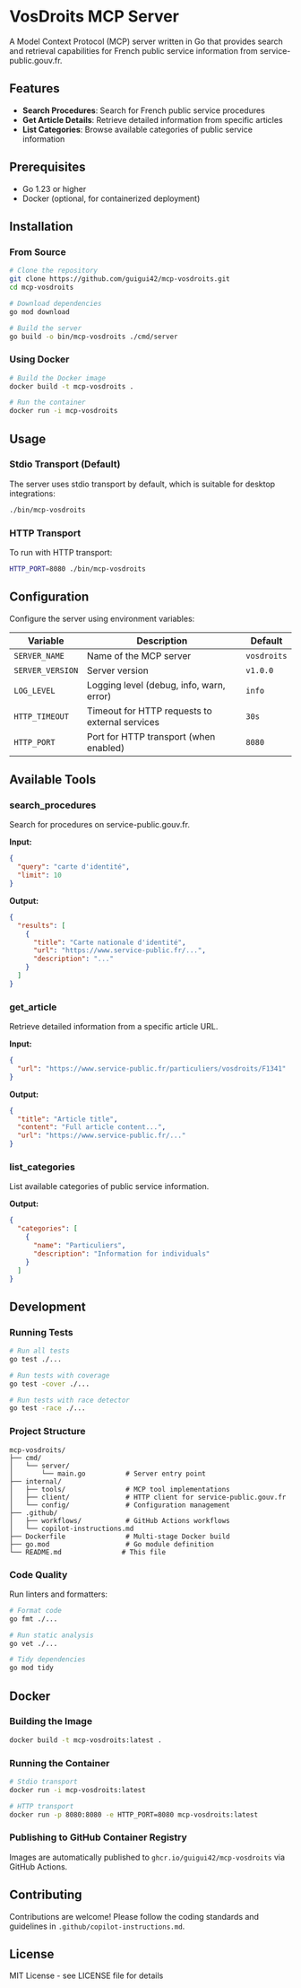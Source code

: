 # VosDroits MCP Server

A Model Context Protocol (MCP) server written in Go that provides search and retrieval capabilities for French public service information from service-public.gouv.fr.

## Features

- **Search Procedures**: Search for French public service procedures
- **Get Article Details**: Retrieve detailed information from specific articles
- **List Categories**: Browse available categories of public service information

## Prerequisites

- Go 1.23 or higher
- Docker (optional, for containerized deployment)

## Installation

### From Source

```bash
# Clone the repository
git clone https://github.com/guigui42/mcp-vosdroits.git
cd mcp-vosdroits

# Download dependencies
go mod download

# Build the server
go build -o bin/mcp-vosdroits ./cmd/server
```

### Using Docker

```bash
# Build the Docker image
docker build -t mcp-vosdroits .

# Run the container
docker run -i mcp-vosdroits
```

## Usage

### Stdio Transport (Default)

The server uses stdio transport by default, which is suitable for desktop integrations:

```bash
./bin/mcp-vosdroits
```

### HTTP Transport

To run with HTTP transport:

```bash
HTTP_PORT=8080 ./bin/mcp-vosdroits
```

## Configuration

Configure the server using environment variables:

| Variable | Description | Default |
|----------|-------------|---------|
| `SERVER_NAME` | Name of the MCP server | `vosdroits` |
| `SERVER_VERSION` | Server version | `v1.0.0` |
| `LOG_LEVEL` | Logging level (debug, info, warn, error) | `info` |
| `HTTP_TIMEOUT` | Timeout for HTTP requests to external services | `30s` |
| `HTTP_PORT` | Port for HTTP transport (when enabled) | `8080` |

## Available Tools

### search_procedures

Search for procedures on service-public.gouv.fr.

**Input:**
```json
{
  "query": "carte d'identité",
  "limit": 10
}
```

**Output:**
```json
{
  "results": [
    {
      "title": "Carte nationale d'identité",
      "url": "https://www.service-public.fr/...",
      "description": "..."
    }
  ]
}
```

### get_article

Retrieve detailed information from a specific article URL.

**Input:**
```json
{
  "url": "https://www.service-public.fr/particuliers/vosdroits/F1341"
}
```

**Output:**
```json
{
  "title": "Article title",
  "content": "Full article content...",
  "url": "https://www.service-public.fr/..."
}
```

### list_categories

List available categories of public service information.

**Output:**
```json
{
  "categories": [
    {
      "name": "Particuliers",
      "description": "Information for individuals"
    }
  ]
}
```

## Development

### Running Tests

```bash
# Run all tests
go test ./...

# Run tests with coverage
go test -cover ./...

# Run tests with race detector
go test -race ./...
```

### Project Structure

```
mcp-vosdroits/
├── cmd/
│   └── server/
│       └── main.go          # Server entry point
├── internal/
│   ├── tools/               # MCP tool implementations
│   ├── client/              # HTTP client for service-public.gouv.fr
│   └── config/              # Configuration management
├── .github/
│   ├── workflows/           # GitHub Actions workflows
│   └── copilot-instructions.md
├── Dockerfile               # Multi-stage Docker build
├── go.mod                   # Go module definition
└── README.md               # This file
```

### Code Quality

Run linters and formatters:

```bash
# Format code
go fmt ./...

# Run static analysis
go vet ./...

# Tidy dependencies
go mod tidy
```

## Docker

### Building the Image

```bash
docker build -t mcp-vosdroits:latest .
```

### Running the Container

```bash
# Stdio transport
docker run -i mcp-vosdroits:latest

# HTTP transport
docker run -p 8080:8080 -e HTTP_PORT=8080 mcp-vosdroits:latest
```

### Publishing to GitHub Container Registry

Images are automatically published to `ghcr.io/guigui42/mcp-vosdroits` via GitHub Actions.

## Contributing

Contributions are welcome! Please follow the coding standards and guidelines in `.github/copilot-instructions.md`.

## License

MIT License - see LICENSE file for details
